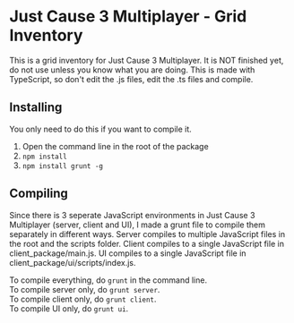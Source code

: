 # Just Cause 3 Multiplayer - Grid Inventory
This is a grid inventory for Just Cause 3 Multiplayer. It is NOT finished yet, do not use unless you know what you are doing.
This is made with TypeScript, so don't edit the .js files, edit the .ts files and compile.


## Installing
You only need to do this if you want to compile it.

1. Open the command line in the root of the package
1. `npm install`
2. `npm install grunt -g`


## Compiling
Since there is 3 seperate JavaScript environments in Just Cause 3 Multiplayer (server, client and UI), I made a grunt file to compile them separately in different ways. Server compiles to multiple JavaScript files in the root and the scripts folder. Client compiles to a single JavaScript file in client_package/main.js. UI compiles to a single JavaScript file in client_package/ui/scripts/index.js.

To compile everything, do `grunt` in the command line.  
To compile server only, do `grunt server`.  
To compile client only, do `grunt client`.  
To compile UI only, do `grunt ui`.  

